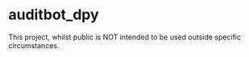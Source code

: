 # auditbot_dpy
This project, whilst public is NOT intended to be used outside specific circumstances.
